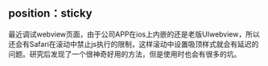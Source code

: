 ## position：sticky
最近调试webview页面，由于公司APP在ios上内嵌的还是老版UIwebview，所以还会有Safari在滚动中禁止js执行的限制，这样滚动中设置吸顶样式就会有延迟的问题。研究后发现了一个很神奇好用的方法，但是使用时也会有很多的坑。